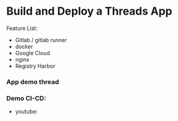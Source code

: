 # Build and Deploy a Threads App
Feature List:
-   Gitlab / gitlab runner
-   docker
-   Google Cloud
-   nginx
-   Registry Harbor
### App demo thread
### Demo CI-CD:
- youtube: 
